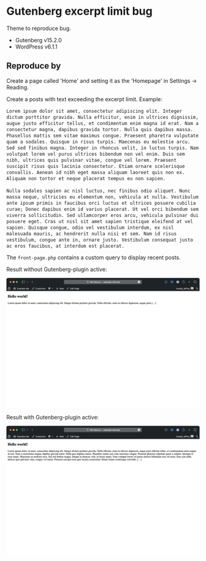 # Gutenberg excerpt limit bug

Theme to reproduce bug.

- Gutenberg v15.2.0
- WordPress v6.1.1

## Reproduce by

Create a page called 'Home' and setting it as the 'Homepage' in Settings -> Reading.

Create a posts with text exceeding the excerpt limit. Example:

```
Lorem ipsum dolor sit amet, consectetur adipiscing elit. Integer dictum porttitor gravida. Nulla efficitur, enim in ultrices dignissim, augue justo efficitur tellus, et condimentum enim magna id erat. Nam a consectetur magna, dapibus gravida tortor. Nulla quis dapibus massa. Phasellus mattis sem vitae maximus congue. Praesent pharetra vulputate quam a sodales. Quisque in risus turpis. Maecenas eu molestie arcu. Sed sed finibus magna. Integer in rhoncus velit, in luctus turpis. Nam volutpat lorem vel purus ultrices bibendum non vel enim. Duis sem nibh, ultrices quis pulvinar vitae, congue vel lorem. Praesent suscipit risus quis lacinia consectetur. Etiam ornare scelerisque convallis. Aenean id nibh eget massa aliquam laoreet quis non ex. Aliquam non tortor et neque placerat tempus eu non sapien.

Nulla sodales sapien ac nisl luctus, nec finibus odio aliquet. Nunc massa neque, ultricies eu elementum non, vehicula at nulla. Vestibulum ante ipsum primis in faucibus orci luctus et ultrices posuere cubilia curae; Donec dapibus enim id varius placerat. Ut vel orci bibendum sem viverra sollicitudin. Sed ullamcorper eros arcu, vehicula pulvinar dui posuere eget. Cras ut nisl sit amet sapien tristique eleifend at vel sapien. Quisque congue, odio vel vestibulum interdum, ex nisl malesuada mauris, ac hendrerit nulla nisi et sem. Nam id risus vestibulum, congue ante in, ornare justo. Vestibulum consequat justo ac eros faucibus, at interdum est placerat.
```

The `front-page.php` contains a custom query to display recent posts.

Result without Gutenberg-plugin active:

![](screenshots/without-gutenberg.png)

Result with Gutenberg-plugin active:

![](screenshots/with-gutenberg.png)
